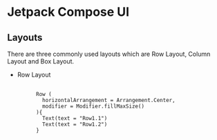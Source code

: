 <h1>Jetpack Compose UI</h1>

<h2>Layouts</h2>
<p>There are three commonly used layouts which are Row Layout, Column Layout and Box Layout.</p>
<ul>
  <li>Row Layout</li>
  <pre>
    <code>
      Row (
        horizontalArrangement = Arrangement.Center,
        modifier = Modifier.fillMaxSize()
      ){
        Text(text = "Row1.1")
        Text(text = "Row1.2")
      }
    </code>
  </pre>
</ul>
